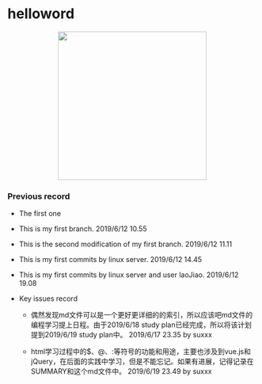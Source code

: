 # helloword

<div id="img_test_1" align="center">
    <img src="https://wx3.sinaimg.cn/mw1024/005KLw4Vly1g46ygmohz3j30h70gt0w4.jpg" hight="300px" width="300px" ></img>
</div>


### Previous record
+ The first one

+ This is my first branch.  2019/6/12 10.55

+ This is the second modification of my first branch. 2019/6/12 11.11

+ This is my first commits by linux server. 2019/6/12 14.45

+ This is my first commits by linux server and user laoJiao. 2019/6/12 19.08

+ Key issues record

    - 偶然发现md文件可以是一个更好更详细的的索引，所以应该吧md文件的编程学习提上日程。由于2019/6/18 study plan已经完成，所以将该计划提到2019/6/19 study plan中。 2019/6/17 23.35 by suxxx

    - html学习过程中的$、@、:等符号的功能和用途，主要也涉及到vue.js和jQuery，在后面的实践中学习，但是不能忘记。如果有进展，记得记录在SUMMARY和这个md文件中。 2019/6/19 23.49 by suxxx
